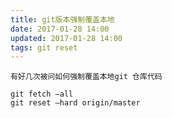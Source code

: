 ```yaml
---
title: git版本强制覆盖本地 
date: 2017-01-28 14:00
updated: 2017-01-28 14:00
tags: git reset
---
```


`有好几次被问如何强制覆盖本地git 仓库代码`

``` shell
git fetch –all 
git reset –hard origin/master
```

